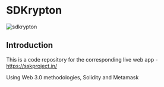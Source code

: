 # SDKrypton
![sdkrypton](https://user-images.githubusercontent.com/89008085/164451756-54374759-f096-4a6c-bb7a-53354c4ee3e4.png)

## Introduction
This is a code repository for the corresponding live web app - https://sskproject.in/

Using Web 3.0 methodologies, Solidity and Metamask
